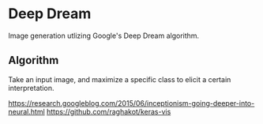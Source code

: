 # Deep Dream

Image generation utlizing Google's Deep Dream algorithm.

## Algorithm

Take an input image, and maximize a specific class to elicit a certain interpretation.

https://research.googleblog.com/2015/06/inceptionism-going-deeper-into-neural.html
https://github.com/raghakot/keras-vis
